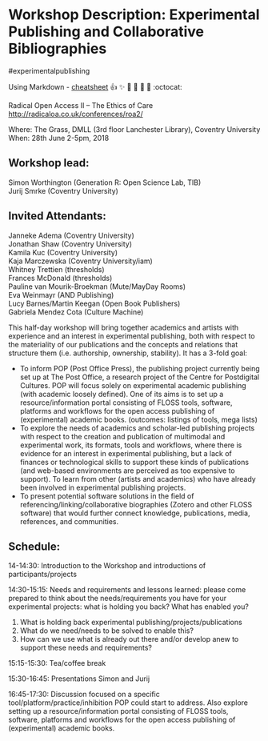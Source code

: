 # Workshop Description: Experimental Publishing and Collaborative Bibliographies 

\#experimentalpublishing

Using Markdown - [cheatsheet](https://guides.github.com/pdfs/markdown-cheatsheet-online.pdf) :+1: :sparkles: :camel: :tada: :rocket: :metal: :octocat: 

Radical Open Access II – The Ethics of Care http://radicaloa.co.uk/conferences/roa2/ 

Where: The Grass, DMLL (3rd floor Lanchester Library), Coventry University<br>
When: 28th June 2-5pm, 2018

## Workshop lead:
Simon Worthington (Generation R: Open Science Lab, TIB)<br>
Jurij Smrke (Coventry University)

## Invited Attendants:
Janneke Adema (Coventry University)<br>
Jonathan Shaw (Coventry University)<br>
Kamila Kuc (Coventry University)<br>
Kaja Marczewska (Coventry University/iam)<br>
Whitney Trettien (thresholds)<br>
Frances McDonald (thresholds)<br>
Pauline van Mourik-Broekman (Mute/MayDay Rooms)<br>
Eva Weinmayr (AND Publishing)<br>
Lucy Barnes/Martin Keegan (Open Book Publishers)<br>
Gabriela Mendez Cota (Culture Machine)

This half-day workshop will bring together academics and artists with experience and an interest in experimental publishing, both with respect to the materiality of our publications and the concepts and relations that structure them (i.e. authorship, ownership, stability). It has a 3-fold goal:

- To inform POP (Post Office Press), the publishing project currently being set up at The Post Office, a research project of the Centre for Postdigital Cultures. POP will focus solely on experimental academic publishing (with academic loosely defined). One of its aims is to set up a resource/information portal consisting of FLOSS tools, software, platforms and workflows for the open access publishing of (experimental) academic books.
(outcomes: listings of tools, mega lists)
- To explore the needs of academics and scholar-led publishing projects with respect to the creation and publication of multimodal and experimental work, its formats, tools and workflows, where there is evidence for an interest in experimental publishing, but a lack of finances or technological skills to support these kinds of publications (and web-based environments are perceived as too expensive to support). To learn from other (artists and academics) who have already been involved in experimental publishing projects.
- To present potential software solutions in the field of referencing/linking/collaborative biographies (Zotero and other FLOSS software) that would further connect knowledge, publications, media, references, and communities.

## Schedule:

14-14:30: Introduction to the Workshop and introductions of participants/projects

14:30-15:15: Needs and requirements and lessons learned: please come prepared to think about the needs/requirements you have for your experimental projects: what is holding you back? What has enabled you?

1.	What is holding back experimental publishing/projects/publications
2.	What do we need/needs to be solved to enable this?
3.	How can we use what is already out there and/or develop anew to support these needs and requirements? 

15:15-15:30: Tea/coffee break

15:30-16:45: Presentations Simon and Jurij

16:45-17:30: Discussion focused on a specific tool/platform/practice/inhibition POP could start to address. Also explore setting up a resource/information portal consisting of FLOSS tools, software, platforms and workflows for the open access publishing of (experimental) academic books.


